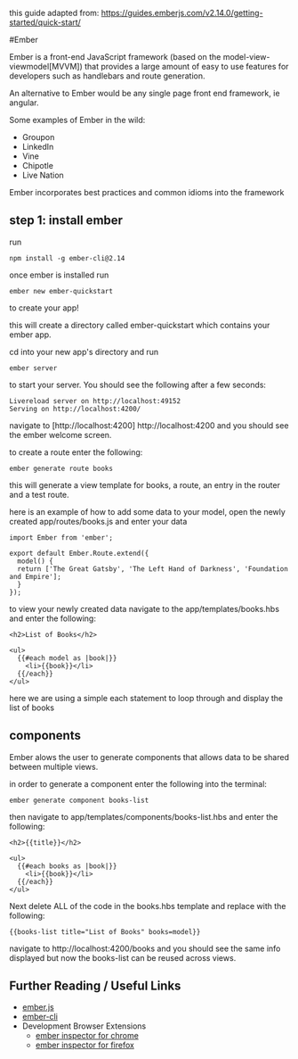 this guide adapted from: https://guides.emberjs.com/v2.14.0/getting-started/quick-start/

#Ember

Ember is a front-end JavaScript framework (based on the model-view-viewmodel[MVVM]) that provides a large amount of easy to use features for developers such as handlebars and route generation.

An alternative to Ember would be any single page front end framework, ie angular.

Some examples of Ember in the wild:

* Groupon
* LinkedIn
* Vine
* Chipotle
* Live Nation

Ember incorporates best practices and common idioms into the framework


## step 1: install ember
  run
  ```
  npm install -g ember-cli@2.14
  ```
once ember is installed
  run
  ```
  ember new ember-quickstart
  ```
  to create your app!

  this will create a directory called ember-quickstart which contains your ember app.

  cd into your new app's directory and run

  ```
  ember server
  ```
  to start your server.  You should see the following after a few seconds:
  ```
  Livereload server on http://localhost:49152
  Serving on http://localhost:4200/
  ```
  navigate to [http://localhost:4200] http://localhost:4200 and you should see the ember welcome screen.

  to create a route enter the following:
  ```
  ember generate route books
  ```
  this will generate a view template for books, a route, an entry in the router and a test route.

  here is an example of how to add some data to your model, open the newly created app/routes/books.js and enter your data

  ```
  import Ember from 'ember';

  export default Ember.Route.extend({
    model() {
    return ['The Great Gatsby', 'The Left Hand of Darkness', 'Foundation and Empire'];
    }
  });
  ```

  to view your newly created data navigate to the app/templates/books.hbs and enter the following:

  ```
  <h2>List of Books</h2>

  <ul>
    {{#each model as |book|}}
      <li>{{book}}</li>
    {{/each}}
  </ul>
  ```
  here we are using a simple each statement to loop through and display the list of books

## components
Ember alows the user to generate components that allows data to be shared between multiple views.

in order to generate a component enter the following into the terminal:

```
ember generate component books-list
```
then navigate to app/templates/components/books-list.hbs and enter the following:

```
<h2>{{title}}</h2>

<ul>
  {{#each books as |book|}}
    <li>{{book}}</li>
  {{/each}}
</ul>
```
Next delete ALL of the code in the books.hbs template and replace with the following:

```
{{books-list title="List of Books" books=model}}
```
navigate to http://localhost:4200/books and you should see the same info displayed but now the books-list can be reused across views.


## Further Reading / Useful Links

* [ember.js](http://emberjs.com/)
* [ember-cli](https://ember-cli.com/)
* Development Browser Extensions
  * [ember inspector for chrome](https://chrome.google.com/webstore/detail/ember-inspector/bmdblncegkenkacieihfhpjfppoconhi)
  * [ember inspector for firefox](https://addons.mozilla.org/en-US/firefox/addon/ember-inspector/)
